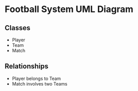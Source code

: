 # Football System UML Diagram

## Classes
- Player
- Team
- Match

## Relationships
- Player belongs to Team
- Match involves two Teams